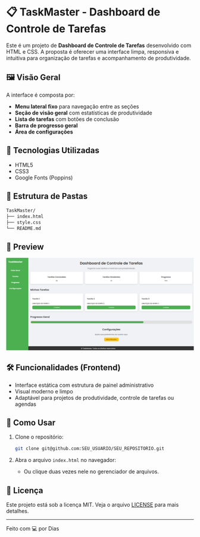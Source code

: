 # 📋 TaskMaster - Dashboard de Controle de Tarefas

Este é um projeto de **Dashboard de Controle de Tarefas** desenvolvido com HTML e CSS. A proposta é oferecer uma interface limpa, responsiva e intuitiva para organização de tarefas e acompanhamento de produtividade.

## 🖼️ Visão Geral

A interface é composta por:

- **Menu lateral fixo** para navegação entre as seções
- **Seção de visão geral** com estatísticas de produtividade
- **Lista de tarefas** com botões de conclusão
- **Barra de progresso geral**
- **Área de configurações**

## 🚀 Tecnologias Utilizadas

- HTML5
- CSS3
- Google Fonts (Poppins)

## 📂 Estrutura de Pastas

```
TaskMaster/
├── index.html
├── style.css
└── README.md
```

## 📸 Preview

<img src="img/img_dashboard.png" alt="Preview do Dashboard">

## 🛠️ Funcionalidades (Frontend)

- Interface estática com estrutura de painel administrativo
- Visual moderno e limpo
- Adaptável para projetos de produtividade, controle de tarefas ou agendas

## 📌 Como Usar

1. Clone o repositório:
   ```bash
   git clone git@github.com:SEU_USUARIO/SEU_REPOSITORIO.git
   ```

2. Abra o arquivo `index.html` no navegador:
   - Ou clique duas vezes nele no gerenciador de arquivos.

## 📄 Licença

Este projeto está sob a licença MIT. Veja o arquivo [LICENSE](LICENSE) para mais detalhes.

---

Feito com 💻 por Dias
